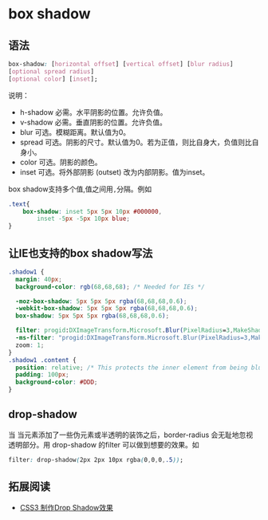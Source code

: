 # box shadow
## 语法
```css
box-shadow: [horizontal offset] [vertical offset] [blur radius] 
[optional spread radius] 
[optional color] [inset];
```

说明：

* h-shadow	必需。水平阴影的位置。允许负值。
* v-shadow	必需。垂直阴影的位置。允许负值。
* blur	可选。模糊距离。默认值为0。
* spread	可选。阴影的尺寸。默认值为0。若为正值，则比自身大，负值则比自身小。
* color	可选。阴影的颜色。
* inset	可选。将外部阴影 (outset) 改为内部阴影。值为inset。

box shadow支持多个值,值之间用`,`分隔。例如

```css
.text{
	box-shadow: inset 5px 5px 10px #000000,
		inset -5px -5px 10px blue;
}
```

## 让IE也支持的box shadow写法
```css
.shadow1 {
  margin: 40px;
  background-color: rgb(68,68,68); /* Needed for IEs */

  -moz-box-shadow: 5px 5px 5px rgba(68,68,68,0.6);
  -webkit-box-shadow: 5px 5px 5px rgba(68,68,68,0.6);
  box-shadow: 5px 5px 5px rgba(68,68,68,0.6);

  filter: progid:DXImageTransform.Microsoft.Blur(PixelRadius=3,MakeShadow=true,ShadowOpacity=0.30);
  -ms-filter: "progid:DXImageTransform.Microsoft.Blur(PixelRadius=3,MakeShadow=true,ShadowOpacity=0.30)";
  zoom: 1;
}
.shadow1 .content {
  position: relative; /* This protects the inner element from being blurred */
  padding: 100px;
  background-color: #DDD;
}
```

## drop-shadow
当 当元素添加了一些伪元素或半透明的装饰之后，border-radius 会无耻地忽视透明部分。用 drop-shadow 的filter 可以做到想要的效果。如

```css
filter: drop-shadow(2px 2px 10px rgba(0,0,0,.5));
```

## 拓展阅读
* [CSS3 制作Drop Shadow效果](http://www.w3cplus.com/css3/box-drop-down-shadow-with-css3)
